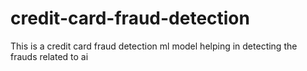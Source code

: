 # credit-card-fraud-detection
This is a credit card fraud detection ml model helping in detecting the frauds related to ai
